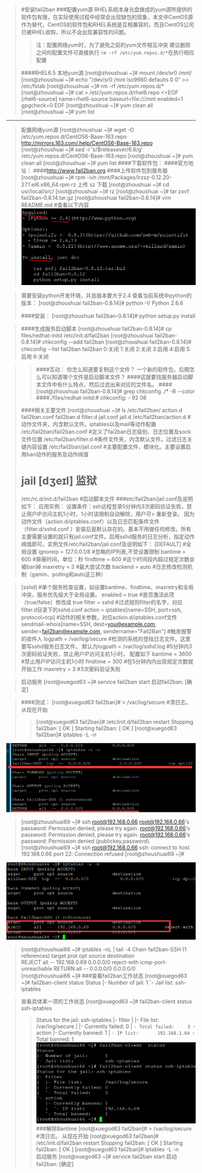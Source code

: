 >#安装fail2ban
>###配置yum源
>RHEL系统本身光盘做成的yum源所提供的软件包有限，在实际使用过程中经常会出现缺包的现象，本文中CentOS源作为替代，CentOS的软件包和RHEL系统是互相兼容的，而且CentOS公司已被RHEL收购，所以不会出现兼容性的问题。
>>注：配置网络yum时，为了避免之前的yum文件相互冲突
>>建议删除之间的配置文件可直接执行 `rm -rf /etc/yum.repos.d/*`在执行相应配置
>
>####RHEL6.5
>	 本地yum源
>     [root@zhoushuai ~]# mount /dev/sr0  /mnt/
>     [root@zhoushuai ~]# echo "/dev/sr0 /mnt iso9660 defaults 0 0" >> /etc/fstab
>     [root@zhoushuai ~]# rm -rf /etc/yum.repos.d/*
>     [root@zhoushuai ~]# cat > /etc/yum.repos.d/rhel6.repo <<EOF
>     [rhel6-source]
>     name=rhel6-source
>     baseurl=file:///mnt
>     enabled=1
>     gpgcheck=0
>     EOF
>     [root@zhoushuai ~]# yum clean all
>     [root@zhoushuai ~]# yum list
_________________________________________________________________________
>	 配置网络yum源
>	  [root@zhoushuai ~]# wget -O /etc/yum.repos.d/CentOS6-Base-163.repo http://mirrors.163.com/.help/CentOS6-Base-163.repo
	 [root@zhoushuai ~]# sed -i 's/$releasever/6.8/g' /etc/yum.repos.d/CentOS6-Base-163.repo
	 [root@zhoushuai ~]# yum clean all
	 [root@zhoushuai ~]# yum list
>####下载软件包：
>####官方地址：
>####http://www.fail2ban.org
>####上传软件包到服务器
>	 [root@zhoushuai ~]# rpm -ivh /mnt/Packages/lrzsz-0.12.20-27.1.el6.x86_64.rpm
>	 rz 	上传
>	 sz	下载
>	 [root@zhoushuai ~]# cd usr/local/src/
>	 [root@zhoushuai ~]# rz
>	 [root@zhoushuai ~]# tar zxvf fail2ban-0.8.14.tar.gz
>	 [root@zhoushuai fail2ban-0.8.14]# vim README.md  #查看以下内容
![1000.png](./images/1000.png)

>	 需要安装python开发环境，并且版本要大于2.4
>	 查看当前系统中python的版本：
>	 [root@zhoushuai fail2ban-0.8.14]# python -V
>	 Python 2.6.6
>	 
>####安装：
>	 [root@zhoushuai fail2ban-0.8.14]# python setup.py install

>####生成服务启动脚本
>	 [root@zhoushuai fail2ban-0.8.14]# cp files/redhat-initd /etc/init.d/fail2ban
>	 [root@zhoushuai fail2ban-0.8.14]# chkconfig --add fail2ban
>	 [root@zhoushuai fail2ban-0.8.14]# chkconfig --list fail2ban
>	 fail2ban        0:关闭  1:关闭  2:关闭  3:启用  4:启用  5:启用  6:关闭

>>####互动： 你怎么知道要复制这个文件？ 一个新的软件包，后期怎么可以知道哪个文件是启动脚本文件？
>####这就要找服务器启动脚本文件中有什么特点，然后过滤出来对应的文件名。
>####[root@zhoushuai fail2ban-0.8.14]# grep chkconfig ./* -R --color
>####./files/redhat-initd:# chkconfig: - 92 08
>
>####相关主要文件
>	 [root@zhoushuai ~]# ls /etc/fail2ban/
>	 action.d  fail2ban.conf  fail2ban.d  filter.d  jail.conf  jail.d
>	 /etc/fail2ban/action.d  #动作文件夹，内含默认文件。iptables以及mail等动作配置
>	 /etc/fail2ban/fail2ban.conf    #定义了fai2ban日志级别、日志位置及sock文件位置
>	 /etc/fail2ban/filter.d                     #条件文件夹，内含默认文件。过滤日志关键内容设置
>	 /etc/fail2ban/jail.conf     #主要配置文件，模块化。主要设置启用ban动作的服务及动作阀值   
>	 # jail   [dʒeɪl]  监狱
>	 /etc/rc.d/init.d/fail2ban                #启动脚本文件
>###etc/fail2ban/jail.conf及说明如下：
>	 应用实例：
>	 设置条件：ssh远程登录5分钟内3次密码验证失败，禁止用户IP访问主机1小时，1小时该限制自动解除，用户可>	 重新登录。
>	 因为动作文件（action.d/iptables.conf）以及日志匹配条件文件（filter.d/sshd.conf ）安装后是默认存在的。基本不用做任何修改。所有主要需要设置的就只有jail.conf文件。启用sshd服务的日志分析，指定动作阀值即可。实例文件/etc/fail2ban/jail.conf及说明如下：
>	 [DEFAULT]               #全局设置
>	 ignoreip = 127.0.0.1/8       #忽略的IP列表,不受设置限制
>	 bantime  = 600             #屏蔽时间，单位：秒
>	 findtime  = 600             #这个时间段内超过规定次数会被ban掉
>	 maxretry = 3                #最大尝试次数
>	 backend = auto            #日志修改检测机制（gamin、polling和auto这三种）

>	 [sshd]                   #单个服务检查设置，如设置bantime、findtime、maxretry和全局冲突，服务优先级大于全局设置。
>	 enabled  = true             #是否激活此项（true/false）修改成 true
>	 filter   = sshd              #过滤规则filter的名字，对应filter.d目录下的sshd.conf
>	 action   = iptables[name=SSH, port=ssh, protocol=tcp]             #动作的相关参数，对应action.d/iptables.conf文件
>	 sendmail-whois[name=SSH, dest=you@example.com, sender=fail2ban@example.com, sendername="Fail2Ban"]   #触发报警的收件人
>	 logpath  = /var/log/secure   #检测的系统的登陆日志文件。这里要写sshd服务日志文件。 默认为logpath  = /var/log/sshd.log
>	 #5分钟内3次密码验证失败，禁止用户IP访问主机1小时。 配置如下
>	 bantime  = 3600   #禁止用户IP访问主机1小时
>	 findtime  = 300    #在5分钟内内出现规定次数就开始工作
>	 maxretry = 3    #3次密码验证失败

>	 启动服务
>	 [root@xuegod63 ~]# service fail2ban start
>	 启动fail2ban:                                              [确定]

>####测试：
>	 [root@xuegod63 fail2ban]# > /var/log/secure  #清日志。 从现在开始
>	 >	 [root@xuegod63 fail2ban]# /etc/init.d/fail2ban restart
>	 >	 Stopping fail2ban:                                         [  OK  ]
>	 Starting fail2ban:                                         [  OK  ]
>	 [root@xuegod63 fail2ban]# iptables -L -n  
>	 
![20160604201318.png](./images/20160604201318.png)
>	 [root@zhoushuai69 ~]# ssh root@192.168.0.66
>	 root@192.168.0.66's password: 
>	 Permission denied, please try again.
>	 root@192.168.0.66's password: 
>	 Permission denied, please try again.
>	 root@192.168.0.66's password: 
>	 Permission denied (publickey,password).
>	 [root@zhoushuai69 ~]# ssh root@192.168.0.66
>	 ssh: connect to host 192.168.0.66 port 22: Connection refused
>	 [root@zhoushuai69 ~]# 
>	 
![20160604201148.png](./images/20160604201148.png)
>	 [root@zhoushuai66 ~]#  iptables -nL | tail -4
>	 Chain fail2ban-SSH (1 references)
>	 target     prot opt source               destination         
>	 REJECT     all  --  192.168.0.69         0.0.0.0/0           reject-with icmp-port-unreachable 
>	 RETURN     all  --  0.0.0.0/0            0.0.0.0/0           
>	 [root@zhoushuai66 ~]# 
>###查看fail2ban工作状态
>	 [root@xuegod63 ~]# fail2ban-client  status
>	 Status
>	 |- Number of jail:      1
>	 `- Jail list:           ssh-iptables

>	 查看具体某一项的工作状态
>	 [root@xuegod63 ~]# fail2ban-client status ssh-iptables
>	 >	 Status for the jail: ssh-iptables
>	 |- filter
>	 |  |- File list:        /var/log/secure
>	 |  |- Currently failed: 0
>	 |  `- Total failed:     3
>	 `- action
>	    |- Currently banned: 1
>	    |  `- IP list:       192.168.1.64
>	    `- Total banned:     1
![20160604201912.png](./images/20160604201912.png)
>###解除Bantime
>	 [root@xuegod63 fail2ban]# > /var/log/secure  #清日志。 从现在开始
>	 [root@xuegod63 fail2ban]# /etc/init.d/fail2ban restart
>	 Stopping fail2ban:                                         [  OK  ]
>	 Starting fail2ban:                                         [  OK  ]
>	 [root@xuegod63 fail2ban]# iptables -L -n  
>	 启动服务
>	 [root@xuegod63 ~]# service fail2ban start
>	 启动fail2ban:                                              [确定]

